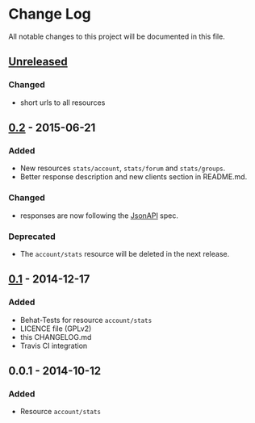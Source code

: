 # Change Log
All notable changes to this project will be documented in this file.

## [Unreleased]

### Changed
- short urls to all resources

## [0.2] - 2015-06-21
### Added
- New resources `stats/account`, `stats/forum` and `stats/groups`.
- Better response description and new clients section in README.md.

### Changed
- responses are now following the [JsonAPI](http://jsonapi.org/) spec.

### Deprecated
- The `account/stats` resource will be deleted in the next release.

## [0.1] - 2014-12-17
### Added
- Behat-Tests for resource `account/stats`
- LICENCE file (GPLv2)
- this CHANGELOG.md
- Travis CI integration

## 0.0.1 - 2014-10-12
### Added
- Resource `account/stats`

[Unreleased]: https://github.com/youthweb/youthweb-api/compare/0.2...HEAD
[0.2]: https://github.com/youthweb/youthweb-api/compare/0.1...0.2
[0.1]: https://github.com/youthweb/youthweb-api/compare/0.0.1...0.1
